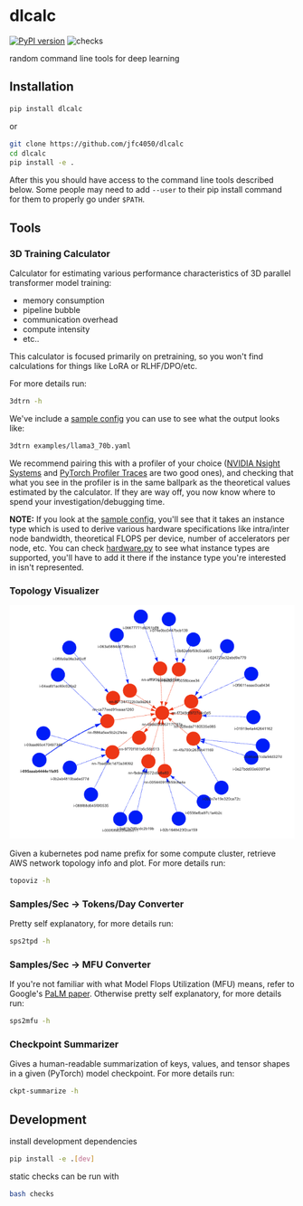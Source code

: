# dlcalc
[![PyPI version](https://badge.fury.io/py/dlcalc.svg)](https://badge.fury.io/py/dlcalc)
![checks](https://github.com/jfc4050/dlcalc/actions/workflows/python-app.yml/badge.svg)

random command line tools for deep learning

## Installation
```bash
pip install dlcalc
```

or

```bash
git clone https://github.com/jfc4050/dlcalc
cd dlcalc
pip install -e .
```

After this you should have access to the command line tools described below. Some
people may need to add `--user` to their pip install command for them to properly
go under `$PATH`.

## Tools
### 3D Training Calculator
Calculator for estimating various performance characteristics of 3D parallel
transformer model training:
* memory consumption
* pipeline bubble
* communication overhead
* compute intensity
* etc..

This calculator is focused primarily on pretraining, so you won't find calculations
for things like LoRA or RLHF/DPO/etc.

For more details run:
```bash
3dtrn -h
```

We've include a [sample config](examples/llama3_70b.yaml) you can use to see what the
output looks like:
```bash
3dtrn examples/llama3_70b.yaml
```

We recommend pairing this with a profiler of your choice
([NVIDIA Nsight Systems](https://developer.nvidia.com/nsight-systems) and
[PyTorch Profiler Traces](https://pytorch.org/docs/stable/profiler.html#torch.profiler._KinetoProfile.export_chrome_trace)
are two good ones), and checking that what you see in the profiler is in the same
ballpark as the theoretical values estimated by the calculator. If they are way
off, you now know where to spend your investigation/debugging time.

**NOTE:** If you look at the [sample config](examples/llama3_70b.yaml), you'll see that
it takes an instance type which is used to derive various hardware
specifications like intra/inter node bandwidth, theoretical FLOPS per device,
number of accelerators per node, etc. You can check [hardware.py](dlcalc/utils/hardware.py)
to see what instance types are supported, you'll have to add it there if the 
instance type you're interested in isn't represented.

### Topology Visualizer
![example](images/topoviz_example.png)

Given a kubernetes pod name prefix for some compute cluster, retrieve AWS network
topology info and plot. For more details run:
```bash
topoviz -h
```

### Samples/Sec -> Tokens/Day Converter
Pretty self explanatory, for more details run:
```bash
sps2tpd -h
```

### Samples/Sec -> MFU Converter
If you're not familiar with what Model Flops Utilization (MFU) means, refer to
Google's [PaLM paper](https://arxiv.org/pdf/2204.02311). Otherwise pretty self
explanatory, for more details run:
```bash
sps2mfu -h
```

### Checkpoint Summarizer
Gives a human-readable summarization of keys, values, and tensor shapes in
a given (PyTorch) model checkpoint. For more details run:
```bash
ckpt-summarize -h
```

## Development
install development dependencies
```bash
pip install -e .[dev]
```

static checks can be run with
```bash
bash checks
```